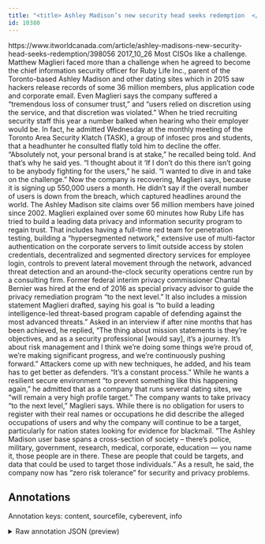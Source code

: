 ```yaml
---
title: "<title> Ashley Madison’s new security head seeks redemption  </title>"
id: 10380
---
```


<title> Ashley Madison’s new security head seeks redemption  </title>
<source> https://www.itworldcanada.com/article/ashley-madisons-new-security-head-seeks-redemption/398056 </source>
<date> 2017_10_26 </date>
<text>
Most CISOs like a challenge. Matthew Maglieri faced more than a challenge when he agreed to become the chief information security officer for Ruby Life Inc., parent of the Toronto-based Ashley Madison and other dating sites which in 2015 saw hackers release records of some 36 million members, plus application code and corporate email.
Even Maglieri says the company suffered a “tremendous loss of consumer trust,” and “users relied on discretion using the service, and that discretion was violated.”
When he tried recruiting security staff this year a number balked when hearing who their employer would be.
In fact, he admitted Wednesday at the monthly meeting of the Toronto Area Security Klatch (TASK), a group of infosec pros and students, that a headhunter he consulted flatly told him to decline the offer.
“Absolutely not, your personal brand is at stake,” he recalled being told.
And that’s why he said yes.
“I thought about it ‘If I don’t do this there isn’t going to be anybody fighting for the users,” he said. “I wanted to dive in and take on the challenge.”
Now the company is recovering, Maglieri says, because it is signing up 550,000 users a month. He didn’t say if the overall number of users is down from the breach, which captured headlines around the world. The Ashley Madison site claims over 56 million members have joined since 2002.
Maglieri explained over some 60 minutes how Ruby Life has tried to build a leading data privacy and information security program to regain trust.
That includes having a full-time red team for penetration testing, building a “hypersegmented network,” extensive use of multi-factor authentication on the corporate servers to limit outside access by stolen credentials, decentralized and segmented directory services for employee login, controls to prevent lateral movement through the network, advanced threat detection and an around-the-clock security operations centre run by a consulting firm.
Former federal interim privacy commissioner Chantal Bernier was hired at the end of 2016 as special privacy advisor to guide the privacy remediation program “to the next level.”
It also includes a mission statement Maglieri drafted, saying his goal is “to build a leading intelligence-led threat-based program capable of defending against the most advanced threats.”
Asked in an interview if after nine months that has been achieved, he replied, “The thing about mission statements is they’re objectives, and as a security professional [would say], it’s a journey. It’s about risk management and I think we’re doing some things we’re proud of, we’re making significant progress, and we’re continuously pushing forward.”
Attackers come up with new techniques, he added, and his team has to get better as defenders. “It’s a constant process.”
While he wants a resilient secure environment “to prevent something like this happening again,”
he admitted that as a company that runs several dating sites, we “will remain a very high profile target.”
The company wants to take privacy “to the next level,” Maglieri says. While there is no obligation for users to register with their real names or occupations he did describe the alleged occupations of users and why the company will continue to be a target, particularly for nation states looking for evidence for blackmail.
”The Ashley Madison user base spans a cross-section of society – there’s police, military, government, research, medical, corporate, education — you name it, those people are in there. These are people that could be targets, and data that could be used to target those individuals.”
As a result, he said, the company now has “zero risk tolerance” for security and privacy problems.
</text>



## Annotations

Annotation keys: content, sourcefile, cyberevent, info

<details>
<summary>Raw annotation JSON (preview)</summary>

```json
{
  "content": "Most CISOs like a challenge. Matthew Maglieri faced more than a challenge when he agreed to become the chief information security officer for Ruby Life Inc., parent of the Toronto-based Ashley Madison and other dating sites which in 2015 saw hackers release records of some 36 million members, plus application code and corporate email. Even Maglieri says the company suffered a \u201ctremendous loss of consumer trust,\u201d and \u201cusers relied on discretion using the service, and that discretion was violated.\u201d When he tried recruiting security staff this year a number balked when hearing who their employer would be. In fact, he admitted Wednesday at the monthly meeting of the Toronto Area Security Klatch (TASK), a group of infosec pros and students, that a headhunter he consulted flatly told him to decline the offer. \u201cAbsolutely not, your personal brand is at stake,\u201d he recalled being told. And that\u2019s why he said yes. \u201cI thought about it \u2018If I don\u2019t do this there isn\u2019t going to be anybody fighting for the users,\u201d he said. \u201cI wanted to dive in and take on the challenge.\u201d Now the company is recovering, Maglieri says, because it is signing up 550,000 users a month. He didn\u2019t say if the overall number of users is down from the breach, which captured headlines around the world. The Ashley Madison site claims over 56 million members have joined since 2002. Maglieri explained over some 60 minutes how Ruby Life has tried to build a leading data privacy and information security program to regain trust. That includes having a full-time red team for penetration testing, building a \u201chypersegmented network,\u201d extensive use of multi-factor authentication on the corporate servers to limit outside access by stolen credentials, decentralized and segmented directory services for employee login, controls to prevent lateral movement through the network, advanced threat detection and an around-the-clock security operations centre run by a consulting firm. Former federal interim privacy commissioner Chantal Bernier was hired at the end of 2016 as special privacy advisor to guide the privacy remediation program \u201cto the next level.\u201d It also includes a mission statement Maglieri drafted, saying his goal is \u201cto build a leading intelligence-led threat-based program capable of defending against the most advanced threats.\u201d Asked in an interview if after nine months that has been achieved, he replied, \u201cThe thing about mission statements is they\u2019re objectives, and as a security professional [would say], it\u2019s a journey. It\u2019s about risk management and I think we\u2019re doing some things we\u2019re proud of, we\u2019re making significant progress, and we\u2019re continuously pushing forward.\u201d Attackers come up with new techniques, he added, and his team has to get better as defenders. \u201cIt\u2019s a constant process.\u201d While he wants a resilient secure environment \u201cto prevent something like this happening again,\u201d he admitted that as a company that runs several dating sites, we \u201cwill remain a very high profile target.\u201d The company wants to take privacy \u201cto the next level,\u201d Maglieri says. While there is no obligation for users to register with their real names or occupations he did describe the alleged occupations of users and why the company will continue to be a target, particularly for nation states looking for evidence for blackmail. \u201dThe Ashley Madison user base spans a cross-section of society \u2013 there\u2019s police, military, government, research, medical, corporate, education \u2014 you name it, those people are in there. These are people that could be targets, and data that could be used to target those individuals.\u201d As a result, he said, the company now has \u201czero risk tolerance\u201d for security and privacy problems.",
  "sourcefile": "10380.txt",
  "cyberevent": {
 
```
</details>
